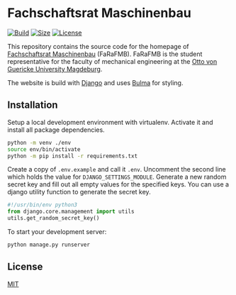 # Fachschaftsrat Maschinenbau

[![Build](https://github.com/timptner/farafmb/actions/workflows/publish.yaml/badge.svg?branch=main)](https://github.com/timptner/farafmb/actions/workflows/publish.yaml)
[![Size](https://img.shields.io/github/repo-size/timptner/farafmb)](https://github.com/timptner/farafmb)
[![License](https://img.shields.io/github/license/timptner/farafmb)](https://github.com/timptner/farafmb/blob/main/LICENSE)

This repository contains the source code for the homepage of 
[Fachschaftsrat Maschinenbau](https://farafmb.de) (FaRaFMB). FaRaFMB is the 
student representative for the faculty of mechanical engineering at the 
[Otto von Guericke University Magdeburg](https://www.ovgu.de).

The website is build with [Django](https://www.djangoproject.com/) and uses 
[Bulma](https://bulma.io/) for styling.

## Installation

Setup a local development environment with virtualenv. Activate it and install 
all package dependencies.

```bash
python -m venv ./env
source env/bin/activate
python -m pip install -r requirements.txt
```

Create a copy of `.env.example` and call it `.env`. Uncomment the second line 
which holds the value for `DJANGO_SETTINGS_MODULE`. Generate a new random 
secret key and fill out all empty values for the specified keys. You can use a 
django utility function to generate the secret key.

```python
#!/usr/bin/env python3
from django.core.management import utils
utils.get_random_secret_key()
```

To start your development server:

```bash
python manage.py runserver
```

## License

[MIT](https://github.com/aiventimptner/farafmb.de/blob/main/LICENSE)
